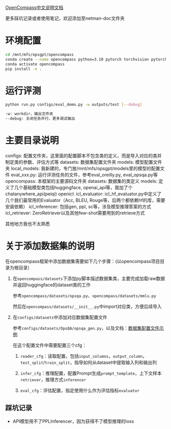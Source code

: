 [OpenCompass中文说明文档](https://opencompass.readthedocs.io/zh_CN)

更多踩坑记录或者使用笔记，欢迎添加至netman-doc文件夹

# 环境配置

```bash
cd /mnt/mfs/opsgpt/opencompass
conda create --name opencompass python=3.10 pytorch torchvision pytorch-cuda -c nvidia -c pytorch -y
conda activate opencompass
pip install -e .
```

# 运行评测

```bash
python run.py configs/eval_demo.py -w outputs/test [--debug]

-w: workdir，输出文件夹
--debug: 关闭任务并行，更多调试输出
```

# 主要目录说明

configs: 配置文件夹，这里面的配置脚本不包含类的定义，而是导入对应的类并制定类的参数、评估方式等
datasets: 数据集配置文件夹
models: 模型配置文件夹
local_models: 我新建的，专门放/mnt/mfs/opsgpt/models里的模型的配置文件
eval_xxx.py: 运行评测任务的文件，参考eval_oreilly.py, eval_opsqa.py等
opencompass: 本框架的主要源码文件夹
datasets: 数据集的类定义
models: 定义了几个基础模型类包括huggingface, openai_api等，我加了个chatanywhere_api(peiqi)
openicl:
icl_evaluator: icl_hf_evaluator.py中定义了几个我们最常用的Evaluator（Acc, BLEU, Rouge等，后两个都依赖hf的库，需要安装依赖）
icl_inferencer: 包括gen, ppl, sc等，涉及模型推理答案的方式
icl_retriever: ZeroRetriever以及其他few-shot需要用到的retrieve方式

其他地方我也不太熟悉

# 关于添加数据集的说明

在opencompass框架中添加数据集需要如下几个步骤：(以opencompass项目目录为根目录）

1. 在`opencompass/datasets`下添加py脚本描述数据集类，主要完成加载raw数据并返回huggingface的dataset类的工作

   参考`opencompass/datasets/opsqa.py`、`opencompass/datasets/mmlu.py`

   然后在`opencompass/datasets/__init__.py`中import对应类，方便后续导入

2. 在`configs/datasets`中添加对应数据集配置文件

   参考`configs/datasets/OpsQA/opsqa_gen.py`，以及文档：[数据集配置文件示例](https://opencompass.readthedocs.io/zh_CN)

   在这个配置文件中需要配置三个cfg：

   1. `reader_cfg`：读取配置，包括`input_columns`，`output_column`，`test_split`/`train_split`，指导如何从dataset中提取输入列和输出列

   2. `infer_cfg`：推理配置，配置Prompt生成`prompt_template`，上下文样本`retriever`，推理方式`inferencer`

   3. `eval_cfg`：评估配置，指定使用什么作为评估指标`evaluator`

## 踩坑记录

- API模型用不了PPLInferencer，因为获得不了模型推理的loss
